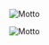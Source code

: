 
![Motto](https://readme-typing-svg.herokuapp.com/?lines=念念不忘,恋恋不忘。&center=true&size=30)

![Motto](https://readme-typing-svg.herokuapp.com/?lines=圣人不凝滞于物，而能与世推移。&center=true&size=30)


